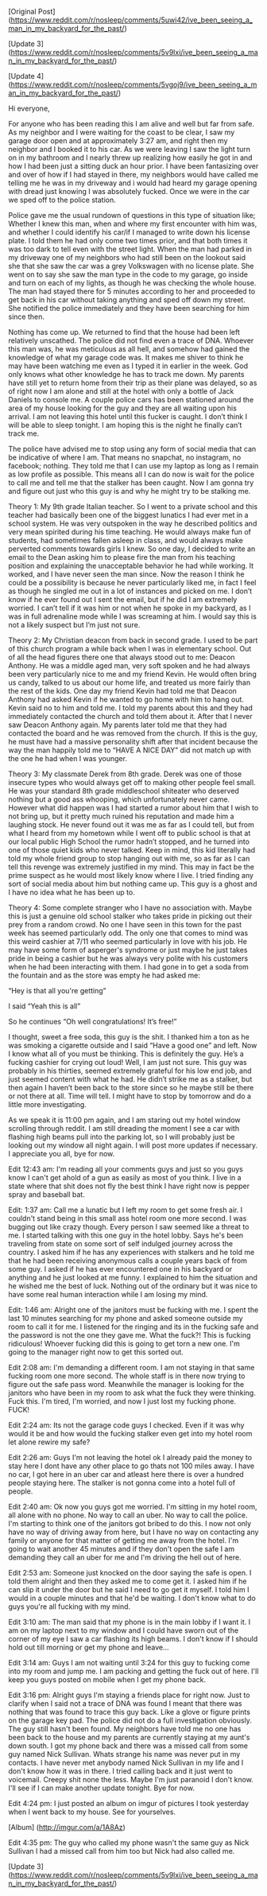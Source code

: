 [Original Post] (https://www.reddit.com/r/nosleep/comments/5uwi42/ive_been_seeing_a_man_in_my_backyard_for_the_past/)

[Update 3] (https://www.reddit.com/r/nosleep/comments/5v9lxi/ive_been_seeing_a_man_in_my_backyard_for_the_past/)

[Update 4]
(https://www.reddit.com/r/nosleep/comments/5vgoj9/ive_been_seeing_a_man_in_my_backyard_for_the_past/)

Hi everyone, 

For anyone who has been reading this I am alive and well but far from safe. As my neighbor and I were waiting for the coast to be clear, I saw my garage door open and at approximately 3:27 am, and right then my neighbor and I booked it to his car. As we were leaving I saw the light turn on in my bathroom and I nearly threw up realizing how easily he got in and how I had been just a sitting duck an hour prior. I have been fantasizing over and over of how if I had stayed in there, my neighbors would have called me telling me he was in my driveway and i would had heard my garage opening with dread just knowing I was absolutely fucked. Once we were in the car we sped off to the police station. 

Police gave me the usual rundown of questions in this type of situation like; Whether I knew this man, when and where my first encounter with him was, and whether I could identify his car/if I managed to write down his license plate. I told them he had only come two times prior, and that both times it was too dark to tell even with the street light. When the man had parked in my driveway one of my neighbors who had still been on the lookout said she that she saw the car was a grey Volkswagen with no license plate. She went on to say she saw the man type in the code to my garage, go inside and turn on each of my lights, as though he was checking the whole house. The man had stayed there for 5 minutes according to her and proceeded to get back in his car without taking anything and sped off down my street. She notified the police immediately and they have been searching for him since then. 

Nothing has come up. We returned to find that the house had been left relatively unscathed. The police did not find even a trace of DNA. Whoever this man was, he was meticulous as all hell, and somehow had gained the knowledge of what my garage code was. It makes me shiver to think he may have been watching me even as I typed it in earlier in the week. God only knows what other knowledge he has to track me down. My parents have still yet to return home from their trip as their plane was delayed, so as of right now I am alone and still at the hotel with only a bottle of Jack Daniels to console me. A couple police cars has been stationed around the area of my house looking for the guy and they are all waiting upon his arrival. I am not leaving this hotel until this fucker is caught. I don’t think I will be able to sleep tonight. I am hoping this is the night he finally can’t track me.

The police have advised me to stop using any form of social media that can be indicative of where I am. That means no snapchat, no instagram, no facebook; nothing. They told me that I can use my laptop as long as I remain as low profile as possible. This means all I can do now is wait for the police to call me and tell me that the stalker has been caught. Now I am gonna try and figure out just who this guy is and why he might try to be stalking me.

Theory 1: My 9th grade Italian teacher. So I went to a private school and this teacher had basically been one of the biggest lunatics I had ever met in a school system. He was very outspoken in the way he described politics and very mean spirited during his time teaching. He would always make fun of students, had sometimes fallen asleep in class, and would always make perverted comments towards girls I knew. So one day, I decided to write an email to the Dean asking him to please fire the man from his teaching position and explaining the unacceptable behavior he had while working. It worked, and I have never seen the man since. Now the reason I think he could be a possibility is because he never particularly liked me, in fact I feel as though he singled me out in a lot of instances and picked on me. I don’t know if he ever found out I sent the email, but if he did I am extremely worried. I can’t tell if it was him or not when he spoke in my backyard, as I was in full adrenaline mode while I was screaming at him. I would say this is not a likely suspect but I’m just not sure.

Theory 2: My Christian deacon from back in second grade. I used to be part of this church program a while back when I was in elementary school. Out of all the head figures there one that always stood out to me: Deacon Anthony. He was a middle aged man, very soft spoken and he had always been very particularly nice to me and my friend Kevin. He would often bring us candy, talked to us about our home life, and treated us more fairly than the rest of the kids. One day my friend Kevin had told me that Deacon Anthony had asked Kevin if he wanted to go home with him to hang out. Kevin said no to him and told me. I told my parents about this and they had immediately contacted the church and told them about it. After that I never saw Deacon Anthony again. My parents later told me that they had contacted the board and he was removed from the church. If this is the guy, he must have had a massive personality shift after that incident because the way the man happily told me to “HAVE A NICE DAY” did not match up with the one he had when I was younger. 

Theory 3: My classmate Derek from 8th grade. Derek was one of those insecure types who would always get off to making other people feel small. He was your standard 8th grade middleschool shiteater who deserved nothing but a good ass whooping, which unfortunately never came. However what did happen was I had started a rumor about him that I wish to not bring up, but it pretty much ruined his reputation and made him a laughing stock. He never found out it was me as far as I could tell, but from what I heard from my hometown while I went off to public school is that at our local public High School the rumor hadn’t stopped, and he turned into one of those quiet kids who never talked. Keep in mind, this kid literally had told my whole friend group to stop hanging out with me, so as far as I can tell this revenge was extremely justified in my mind. This may in fact be the prime suspect as he would most likely know where I live. I tried finding any sort of social media about him but nothing came up. This guy is a ghost and I have no idea what he has been up to.

Theory 4: Some complete stranger who I have no association with. Maybe this is just a genuine old school stalker who takes pride in picking out their prey from a random crowd. No one I have seen in this town for the past week has seemed particularly odd. The only one that comes to mind was this weird cashier at 7/11 who seemed particularly in love with his job. He may have some form of asperger's syndrome or just maybe he just takes pride in being a cashier but he was always very polite with his customers when he had been interacting with them. I had gone in to get a soda from the fountain and as the store was empty he had asked me:

“Hey is that all you're getting”

I said “Yeah this is all”

So he continues “Oh well congratulations! It’s free!”

I thought, sweet a free soda, this guy is the shit. I thanked him a ton as he was smoking a cigarette outside and I said “Have a good one” and left. Now I know what all of you must be thinking. This is definitely the guy. He’s a fucking cashier for crying out loud! Well, I am just not sure. This guy was probably in his thirties, seemed extremely grateful for his low end job, and just seemed content with what he had. He didn’t strike me as a stalker, but then again I haven’t been back to the store since so he maybe still be there or not there at all. Time will tell. I might have to stop by tomorrow and do a little more investigating. 

As we speak it is 11:00 pm again, and I am staring out my hotel window scrolling through reddit. I am still dreading the moment I see a car with flashing high beams pull into the parking lot, so I will probably just be looking out my window all night again. I will post more updates if necessary. I appreciate you all, bye for now.

Edit 12:43 am: I'm reading all your comments guys and just so you guys know I can't get ahold of a gun as easily as most of you think. I live in a state where that shit does not fly the best think I have right now is pepper spray and baseball bat.

Edit: 1:37 am: Call me a lunatic but I left my room to get some fresh air. I couldn't stand being in this small ass hotel room one more second. I was bugging out like crazy though. Every person I saw seemed like a threat to me. I started talking with this one guy in the hotel lobby. Says he's been traveling from state on some sort of self indulged journey across the country. I asked him if he has any experiences with stalkers and he told me that he had been receiving anonymous calls a couple years back of from some guy. I asked if he has ever encountered one in his backyard or anything and he just looked at me funny. I explained to him the situation and he wished me the best of luck. Nothing out of the ordinary but it was nice to have some real human interaction while I am losing my mind.

Edit: 1:46 am: Alright one of the janitors must be fucking with me. I spent the last 10 minutes searching for my phone and asked someone outside my room to call it for me. I listened for the ringing and its in the fucking safe and the password is not the one they gave me. What the fuck?! This is fucking ridiculous! Whoever fucking did this is going to get torn a new one. I'm going to the manager right now to get this sorted out.

Edit 2:08 am: I'm demanding a different room. I am not staying in that same fucking room one more second. The whole staff is in there now trying to figure out the safe pass word. Meanwhile the manager is looking for the janitors who have been in my room to ask what the fuck they were thinking. Fuck this. I'm tired, I'm worried, and now I just lost my fucking phone. FUCK!

Edit 2:24 am: Its not the garage code guys I checked. Even if it was why would it be and how would the fucking stalker even get into my hotel room let alone rewire my safe?

Edit 2:26 am: Guys I'm not leaving the hotel ok I already paid the money to stay here I dont have any other place to go thats not 100 miles away. I have no car, I got here in an uber car and atleast here there is over a hundred people staying here. The stalker is not gonna come into a hotel full of people.

Edit 2:40 am: Ok now you guys got me worried. I'm sitting in my hotel room, all alone with no phone. No way to call an uber. No way to call the police. I'm starting to think one of the janitors got bribed to do this. I now not only have no way of driving away from here, but I have no way on contacting any family or anyone for that matter of getting me away from the hotel. I'm going to wait another 45 minutes and if they don't open the safe I am demanding they call an uber for me and I'm driving the hell out of here.

Edit 2:53 am: Someone just knocked on the door saying the safe is open. I told them alright and then they asked me to come get it. I asked him if he can slip it under the door but he said I need to go get it myself. I told him I would in a couple minutes and that he'd be waiting. I don't know what to do guys you're all fucking with my mind.

Edit 3:10 am: The man said that my phone is in the main lobby if I want it. I am on my laptop next to my window and I could have sworn out of the corner of my eye I saw a car flashing its high beams. I don't know if I should hold out till morning or get my phone and leave...

Edit 3:14 am: Guys I am not waiting until 3:24 for this guy to fucking come into my room and jump me. I am packing and getting the fuck out of here. I'll keep you guys posted on mobile when I get my phone back.

Edit 3:16 pm: Alright guys I'm staying a friends place for right now. Just to clarify when I said not a trace of DNA was found I meant that there was nothing that was found to trace this guy back. Like a glove or figure prints on the garage key pad. The police did not do a full investigation obviously. The guy still hasn't been found. My neighbors have told me no one has been back to the house and my parents are currently staying at my aunt's down south. I got my phone back and there was a missed call from some guy named Nick Sullivan. Whats strange his name was never put in my contacts. I have never met anybody named Nick Sullivan in my life and I don't know how it was in there. I tried calling back and it just went to voicemail. Creepy shit none the less. Maybe I'm just paranoid I don't know. I'll see if I can make another update tonight. Bye for now. 

Edit 4:24 pm: I just posted an album on imgur of pictures I took yesterday when I went back to my house. See for yourselves.

[Album] (http://imgur.com/a/1A8Az)

Edit 4:35 pm: The guy who called my phone wasn't the same guy as Nick Sullivan I had a missed call from him too but Nick had also called me.

[Update 3] (https://www.reddit.com/r/nosleep/comments/5v9lxi/ive_been_seeing_a_man_in_my_backyard_for_the_past/)